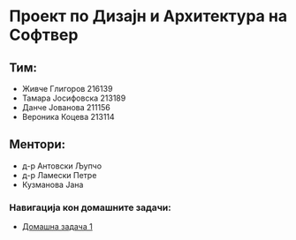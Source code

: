 # Проект по Дизајн и Архитектура на Софтвер
## Тим:
- Живче Глигоров 216139
- Тамара Јосифовска 213189
- Данче Јованова 211156
- Вероника Коцева 213114
## Ментори:
- д-р Антовски Љупчо
- д-р Ламески Петре
- Кузманова Јана

### Навигација кон домашните задачи:
- [Домашна задача 1](https://github.com/swiftmg0d/WineWithMe/tree/Homework1)